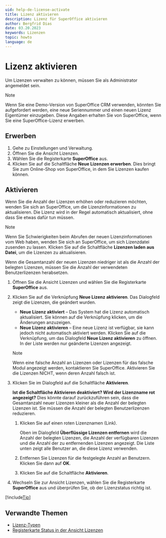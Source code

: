 ```yaml
---
uid: help-de-license-activate
title: Lizenz aktivieren
description: Lizenz für SuperOffice aktivieren
author: Bergfrid Dias
date: 03.20.2023
keywords: Lizenzen
topic: howto
language: de
---
```


# Lizenz aktivieren

Um Lizenzen verwalten zu können, müssen Sie als Administrator angemeldet sein.

> [!NOTE]
> Wenn Sie eine Demo-Version von SuperOffice CRM verwenden, könnten Sie aufgefordert werden, eine neue Seriennummer und einen neuen Lizenz Eigentümer einzugeben. Diese Angaben erhalten Sie von SuperOffice, wenn Sie eine SuperOffice-Lizenz erwerben.

## <a id="buy"></a>Erwerben

1. Gehe zu Einstellungen und Verwaltung.
1. Öffnen Sie die Ansicht Lizenzen.
1. Wählen Sie die Registerkarte **SuperOffice** aus.
1. Klicken Sie auf die Schaltfläche **Neue Lizenzen erwerben**. Dies bringt Sie zum Online-Shop von SuperOffice, in dem Sie Lizenzen kaufen können.

## Aktivieren

Wenn Sie die Anzahl der Lizenzen erhöhen oder reduzieren möchten, wenden Sie sich an SuperOffice, um die Lizenzinformationen zu aktualisieren. Die Lizenz wird in der Regel automatisch aktualisiert, ohne dass Sie etwas dafür tun müssen.

> [!NOTE]
> Wenn Sie Schwierigkeiten beim Abrufen der neuen Lizenzinformationen vom Web haben, wenden Sie sich an SuperOffice, um sich Lizenzdatei zusenden zu lassen. Klicken Sie auf die Schaltfläche **Lizenzen laden aus Datei**, um die Lizenzen zu aktualisieren.

Wenn die Gesamtanzahl der neuen Lizenzen niedriger ist als die Anzahl der belegten Lizenzen, müssen Sie die Anzahl der verwendeten Benutzerlizenzen herabsetzen.

1. Öffnen Sie die Ansicht Lizenzen und wählen Sie die Registerkarte **SuperOffice** aus.

1. Klicken Sie auf die Verknüpfung **Neue Lizenz aktivieren**. Das Dialogfeld zeigt die Lizenzen, die geändert wurden.

    * **Neue Lizenz aktiviert** – Das System hat die Lizenz automatisch aktualisiert. Sie können auf die Verknüpfung klicken, um die Änderungen anzuzeigen.
    * **Neue Lizenz aktivieren** – Eine neue Lizenz ist verfügbar, sie kann jedoch nicht automatisch aktiviert werden. Klicken Sie auf die Verknüpfung, um das Dialogfeld **Neue Lizenz aktivieren** zu öffnen. In der Liste werden nur geänderte Lizenzen angezeigt.

    > [!NOTE]
    > Wenn eine falsche Anzahl an Lizenzen oder Lizenzen für das falsche Modul angezeigt werden, kontaktieren Sie SuperOffice. Aktivieren Sie die Lizenzen NICHT, wenn deren Anzahl falsch ist.

1. Klicken Sie im Dialogfeld auf die Schaltfläche **Aktivieren**.

    **Ist die Schaltfläche Aktivieren deaktiviert? Wird der Lizenzname rot angezeigt?**
    Dies könnte darauf zurückzuführen sein, dass die Gesamtanzahl neuer Lizenzen kleiner als die Anzahl der belegten Lizenzen ist. Sie müssen die Anzahl der belegten Benutzerlizenzen reduzieren.

    1. Klicken Sie auf einen roten Lizenznamen (Link).

        Oben im Dialogfeld **Überflüssige Lizenzen entfernen** wird die Anzahl der belegten Lizenzen, die Anzahl der verfügbaren Lizenzen und die Anzahl der zu entfernenden Lizenzen angezeigt. Die Liste unten zeigt alle Benutzer an, die diese Lizenz verwenden.

    1. Entfernen Sie Lizenzen für die festgelegte Anzahl an Benutzern. Klicken Sie dann auf **OK**.

    1. Klicken Sie auf die Schaltfläche **Aktivieren**.

1. Wechseln Sie zur Ansicht Lizenzen, wählen Sie die Registerkarte **SuperOffice** aus und überprüfen Sie, ob der Lizenzstatus richtig ist.

[!include[Tip](includes/tip-user-licenses.md)]

## Verwandte Themen

* [Lizenz-Typen][3]
* [Registerkarte Status in der Ansicht Lizenzen][1]

<!-- Referenced links -->
[1]: screen/index.md
[3]: index.md

<!-- Referenced images -->
